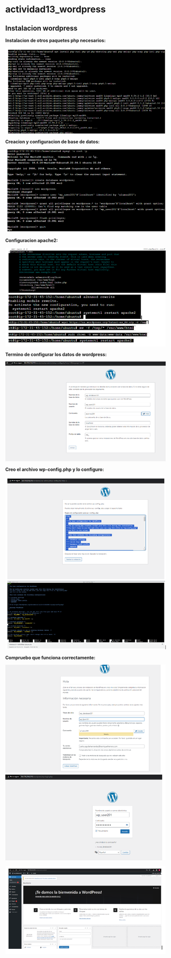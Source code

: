 # actividad13_wordpress

## Instalacion wordpress

**Instalacion de otros paquetes php necesarios:**

![](/img/113.png)

**Creacion y configuracion de base de datos:**

![](/img/114.png)

**Configuracion apache2:**

![](/img/115.png)

**Termino de configurar los datos de wordpress:**

![](/img/116.png)

**Creo el archivo wp-config.php y lo configuro:**

![](/img/117.png)

**Compruebo que funciona correctamente:**

![](/img/118.png)

![](/img/119.png)
